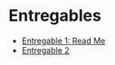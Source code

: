 # **Entregables**

- [Entregable 1: Read Me](https://github.com/GloriaAtencio/ISBIO_2024_G1/blob/main/README.md)
- [Entregable 2](https://github.com/GloriaAtencio/ISBIO_2024_G1/blob/578d3e4870fdf292068b64dc123e4c206030affb/Tabla%20de%20Contenidos/Materiales)

